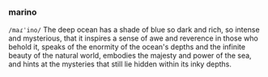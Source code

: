 ### marino
`/maɾˈino/` The deep ocean has a shade of blue so dark and rich, so intense and mysterious, that it inspires a sense of awe and reverence in those who behold it, speaks of the enormity of the ocean's depths and the infinite beauty of the natural world, embodies the majesty and power of the sea, and hints at the mysteries that still lie hidden within its inky depths.